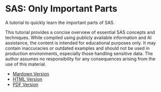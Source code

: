 # SAS: Only Important Parts
A tutorial to quickly learn the important parts of SAS.

This tutorial provides a concise overview of essential SAS concepts and techniques.  While compiled using publicly available information and AI assistance, the content is intended for educational purposes only.  It may contain inaccuracies or outdated examples and should not be used in production environments, especially those handling sensitive data.  The author assumes no responsibility for any consequences arising from the use of this material.

- [Mardown Version](https://chitranshuv.github.io/SAS-Only-Important-Parts/SAS_Only_Important_Parts.md)
- [HTML Version](https://chitranshuv.github.io/SAS-Only-Important-Parts/SAS_Only_Important_Parts.html)
- [PDF Version](https://chitranshuv.github.io/SAS-Only-Important-Parts/SAS_Only_Important_Parts.pdf)
